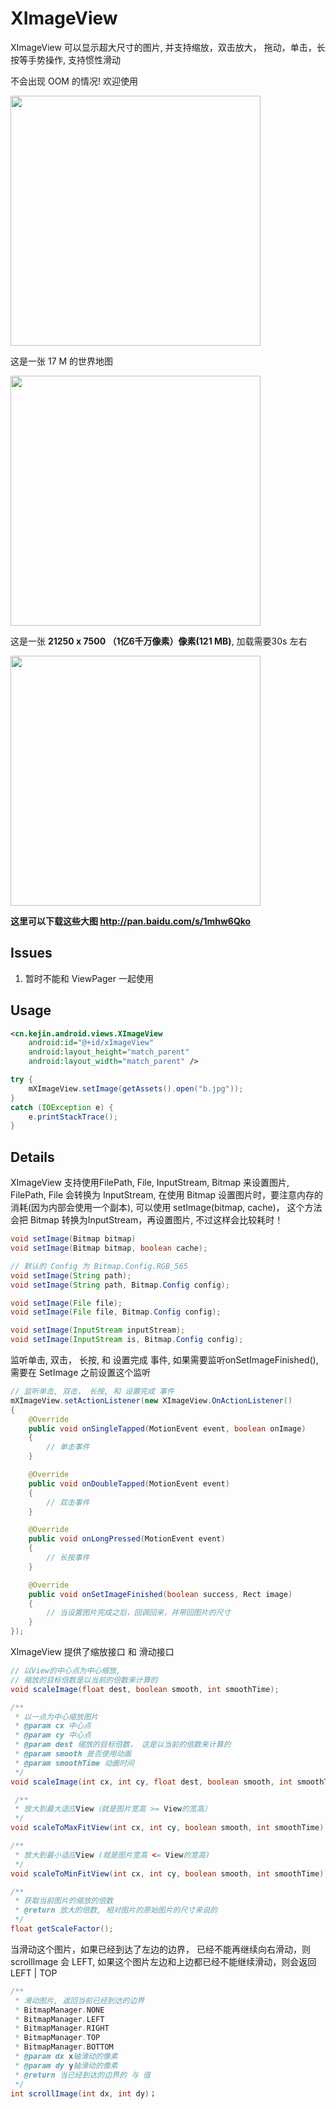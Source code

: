 # XImageView

XImageView 可以显示超大尺寸的图片, 并支持缩放，双击放大， 拖动，单击，长按等手势操作, 支持惯性滑动

不会出现 OOM 的情况! 欢迎使用

<img src="https://github.com/liungkejin/XImageView/blob/master/images/S60129-005846.jpg" width=400/>

这是一张 17 M 的世界地图

<img src="https://github.com/liungkejin/XImageView/blob/master/images/S60129-010516.jpg" width=400/>

这是一张 **21250 x 7500 （1亿6千万像素）像素(121 MB)**, 加载需要30s 左右

<img src="https://github.com/liungkejin/XImageView/blob/master/images/S60130-003746.jpg" width=400/>


**这里可以下载这些大图 http://pan.baidu.com/s/1mhw6Qko**


## Issues
1. 暂时不能和 ViewPager 一起使用

## Usage

```xml
<cn.kejin.android.views.XImageView
	android:id="@+id/xImageView"
	android:layout_height="match_parent"
	android:layout_width="match_parent" />

```

```java
try {
    mXImageView.setImage(getAssets().open("b.jpg"));
}
catch (IOException e) {
	e.printStackTrace();
}
```

## Details
XImageView 支持使用FilePath, File, InputStream, Bitmap 来设置图片, FilePath, File 会转换为 InputStream,
在使用 Bitmap 设置图片时，要注意内存的消耗(因为内部会使用一个副本),
可以使用 setImage(bitmap, cache)， 这个方法会把 Bitmap 转换为InputStream，再设置图片,
不过这样会比较耗时！
```java
void setImage(Bitmap bitmap)
void setImage(Bitmap bitmap, boolean cache);

// 默认的 Config 为 Bitmap.Config.RGB_565
void setImage(String path);
void setImage(String path, Bitmap.Config config);

void setImage(File file);
void setImage(File file, Bitmap.Config config);

void setImage(InputStream inputStream);
void setImage(InputStream is, Bitmap.Config config);

```

监听单击, 双击， 长按, 和 设置完成 事件, 如果需要监听onSetImageFinished(), 需要在 SetImage 之前设置这个监听
```java
// 监听单击, 双击， 长按, 和 设置完成 事件
mXImageView.setActionListener(new XImageView.OnActionListener()
{
    @Override
    public void onSingleTapped(MotionEvent event, boolean onImage)
    {
        // 单击事件
    }

    @Override
    public void onDoubleTapped(MotionEvent event)
    {
        // 双击事件
    }

    @Override
    public void onLongPressed(MotionEvent event)
    {
        // 长按事件
    }

    @Override
    public void onSetImageFinished(boolean success, Rect image)
    {
        // 当设置图片完成之后，回调回来，并带回图片的尺寸
    }
});
```

XImageView 提供了缩放接口 和 滑动接口
```java
// 以View的中心点为中心缩放,
// 缩放的目标倍数是以当前的倍数来计算的
void scaleImage(float dest, boolean smooth, int smoothTime);

/**
 * 以一点为中心缩放图片
 * @param cx 中心点
 * @param cy 中心点
 * @param dest 缩放的目标倍数， 这是以当前的倍数来计算的
 * @param smooth 是否使用动画
 * @param smoothTime 动画时间
 */
void scaleImage(int cx, int cy, float dest, boolean smooth, int smoothTime)

 /**
 * 放大到最大适应View（就是图片宽高 >= View的宽高）
 */
void scaleToMaxFitView(int cx, int cy, boolean smooth, int smoothTime);

/**
 * 放大到最小适应View (就是图片宽高 <= View的宽高)
 */
void scaleToMinFitView(int cx, int cy, boolean smooth, int smoothTime);

/**
 * 获取当前图片的缩放的倍数
 * @return 放大的倍数, 相对图片的原始图片的尺寸来说的
 */
float getScaleFactor();
```

当滑动这个图片，如果已经到达了左边的边界， 已经不能再继续向右滑动，则 scrollImage 会 LEFT,
如果这个图片左边和上边都已经不能继续滑动，则会返回 LEFT | TOP
```java
/**
 * 滑动图片, 返回当前已经到达的边界
 * BitmapManager.NONE
 * BitmapManager.LEFT
 * BitmapManager.RIGHT
 * BitmapManager.TOP
 * BitmapManager.BOTTOM
 * @param dx x轴滑动的像素
 * @param dy y轴滑动的像素
 * @return 当已经到达的边界的 与 值
 */
int scrollImage(int dx, int dy)；
```
